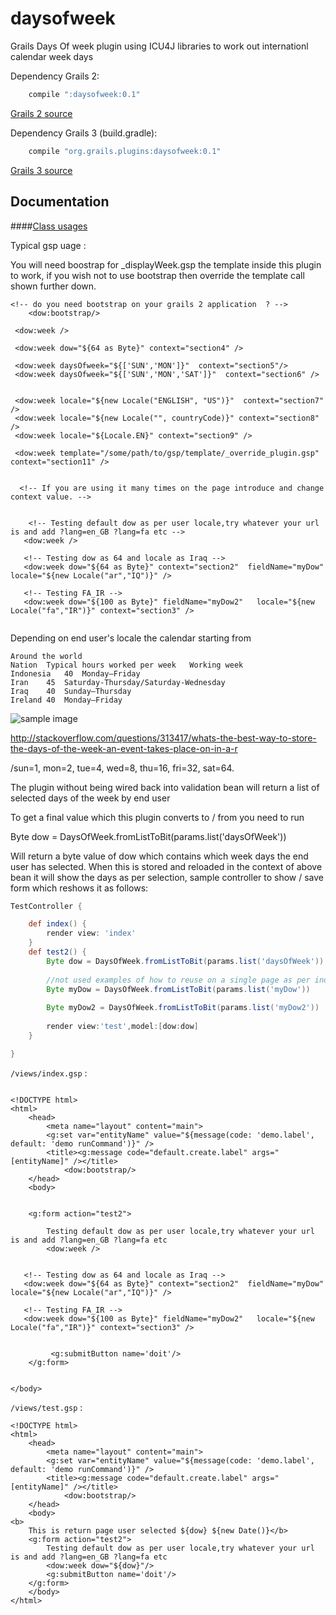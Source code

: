 daysofweek
=========

Grails Days Of week plugin using ICU4J libraries to work out internationl calendar week days 


Dependency Grails 2:

```groovy
	compile ":daysofweek:0.1"
```

[Grails 2 source](https://github.com/vahidhedayati/grails-daysofweek-plugin/tree/grails2)

Dependency Grails 3 (build.gradle):

```groovy
	compile "org.grails.plugins:daysofweek:0.1"
```
[Grails 3 source](https://github.com/vahidhedayati/grails-daysofweek-plugin)
	

Documentation
---

####[Class usages](https://vahidhedayati.github.io/grails-daysofweek-plugin/gapi/index.html)


Typical gsp uage :

You will need boostrap for _displayWeek.gsp the template inside this plugin to work, if you wish not to use
bootstrap then override the template call shown further down.

```gsp
<!-- do you need bootstrap on your grails 2 application  ? -->
	<dow:bootstrap/>
	
 <dow:week />
  
 <dow:week dow="${64 as Byte}" context="section4" />
  
 <dow:week daysOfweek="${['SUN','MON']}"  context="section5"/>
 <dow:week daysOfweek="${['SUN','MON','SAT']}"  context="section6" />
  
   
 <dow:week locale="${new Locale("ENGLISH", "US")}"  context="section7" />
 <dow:week locale="${new Locale("", countryCode)}" context="section8"  />
 <dow:week locale="${Locale.EN}" context="section9" />
   
 <dow:week template="/some/path/to/gsp/template/_override_plugin.gsp"  context="section11" />
 
 
  <!-- If you are using it many times on the page introduce and change context value. -->
 
 
	<!-- Testing default dow as per user locale,try whatever your url is and add ?lang=en_GB ?lang=fa etc -->  
   <dow:week />
  
   <!-- Testing dow as 64 and locale as Iraq -->
   <dow:week dow="${64 as Byte}" context="section2"  fieldName="myDow" locale="${new Locale("ar","IQ")}" />
   
   <!-- Testing FA_IR -->
   <dow:week dow="${100 as Byte}" fieldName="myDow2"   locale="${new Locale("fa","IR")}" context="section3" />
 
 ```
 
 
 
 Depending on end user's locale the calendar starting from
 
 ```
Around the world
Nation	Typical hours worked per week	Working week
Indonesia	40	Monday–Friday
Iran	45	Saturday-Thursday/Saturday-Wednesday
Iraq	40	Sunday–Thursday
Ireland	40	Monday–Friday
```


![sample image](https://raw.githubusercontent.com/vahidhedayati/grails-daysofweek-plugin/blob/master/docs/sample.png)

http://stackoverflow.com/questions/313417/whats-the-best-way-to-store-the-days-of-the-week-an-event-takes-place-on-in-a-r

/sun=1, mon=2, tue=4, wed=8, thu=16, fri=32, sat=64.

The plugin without being wired back into validation bean will return a list of selected days of the week by end user

To get a final value which this plugin converts to / from you need to run

Byte dow = DaysOfWeek.fromListToBit(params.list('daysOfWeek'))

Will return a byte value of dow which contains which week days the end user has selected. When this is stored and reloaded in the context of above bean it will show the days as per selection, sample controller to show / save form which reshows it as follows:

```groovy
TestController {

	def index() {
		render view: 'index'
	}
	def test2() {
		Byte dow = DaysOfWeek.fromListToBit(params.list('daysOfWeek'))
		
		//not used examples of how to reuse on a single page as per index
		Byte myDow = DaysOfWeek.fromListToBit(params.list('myDow'))
		
		Byte myDow2 = DaysOfWeek.fromListToBit(params.list('myDow2'))
		
		render view:'test',model:[dow:dow]
	}

}
```


`/views/index.gsp` :

```gsp

<!DOCTYPE html>
<html>
	<head>
		<meta name="layout" content="main">
		<g:set var="entityName" value="${message(code: 'demo.label', default: 'demo runCommand')}" />
		<title><g:message code="default.create.label" args="[entityName]" /></title>
			<dow:bootstrap/>
	</head>
	<body>


	<g:form action="test2">

		Testing default dow as per user locale,try whatever your url is and add ?lang=en_GB ?lang=fa etc  
   		<dow:week />


   <!-- Testing dow as 64 and locale as Iraq -->
   <dow:week dow="${64 as Byte}" context="section2"  fieldName="myDow" locale="${new Locale("ar","IQ")}" />
   
   <!-- Testing FA_IR -->
   <dow:week dow="${100 as Byte}" fieldName="myDow2"   locale="${new Locale("fa","IR")}" context="section3" />
   
   
		 <g:submitButton name='doit'/>
 	</g:form>
 
 ```
 
 
	</body>
</html>



`/views/test.gsp` :


```gsp
<!DOCTYPE html>
<html>
	<head>
		<meta name="layout" content="main">
		<g:set var="entityName" value="${message(code: 'demo.label', default: 'demo runCommand')}" />
		<title><g:message code="default.create.label" args="[entityName]" /></title>
			<dow:bootstrap/>
	</head>
	<body>
<b>
	This is return page user selected ${dow} ${new Date()}</b>
	<g:form action="test2">
		Testing default dow as per user locale,try whatever your url is and add ?lang=en_GB ?lang=fa etc    
   		<dow:week dow="${dow}"/>
 		<g:submitButton name='doit'/>
 	</g:form>
	</body>
</html>
```